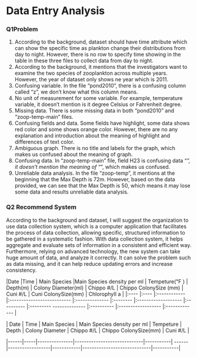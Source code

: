 
# **Data Entry Analysis** 
### **Q1Problem**
1. According to the background, dataset should have time attribute which can show the specific time as plankton change their distributions from day to night. However, there is no row to specify time showing in the table in these three files to collect data from day to night.
2. According to the background, it mentions that the investigators want to examine the two species of zooplankton across multiple years. However, the year of dataset only shows ne year which is 2011.
3. Confusing variable. In the file “pond2010”, there is a confusing column called “z”, we don’t know what this column means.
4. No unit of measurement for some variable. For example, temperature variable, it doesn’t mention is it degree Celsius or Fahrenheit degree.
5. Missing data. There is some missing data in both “pond2010” and “zoop-temp-main” files.
6. Confusing fields and data. Some fields have highlight, some data shows red color and some shows orange color. However, there are no any explanation and introduction about the meaning of highlight and differences of text color.
7. Ambiguous graph. There is no title and labels for the graph, which makes us confused about the meaning of graph.
8. Confusing data. In “zoop-temp-main” file, field H23 is confusing data “*”, it doesn’t mention the meaning of “*”, which makes us confused.  
9. Unreliable data analysis. In the file “zoop-temp”, it mentions at the beginning that the Max Depth is 72m. However, based on the data provided, we can see that the Max Depth is 50, which means it may lose some data and results unreliable data analysis. 

### **Q2 Recommend System**
According to the background and dataset, I will suggest the organization to use data collection system, which is a computer application that facilitates the process of data collection, allowing specific, structured information to be gathered in a systematic fashion. With data collection system, it helps aggregate and evaluate sets of information in a consistent and efficient way. Furthermore, relying on advanced technology, the new system can take huge amount of data, and analyze it correctly. It can solve the problem such as data missing, and it can help reduce updating errors and increase consistency. 

 |Date |Time | Main Species |Main Species density per ml | Tempeture(℉ ) | Depth(m) | Colony Diameter(ml) | Chippo #/L | Chippo ColonySize (mm) | Cuni #/L | Cuni ColonySize(mm) | ChlorophyII a | 
 |:---- |:---- |:------------ |:-------------------------- |:-------------- |:-------- |:------------------- |:---------- |:---------
 -------------- |:---------- |:------------------ |:------------- |
 
| Date | Time | Main Species | Main Species density per ml | Tempeture | Depth | Colony Diameter  | Chippo #/L | Chippo ColonySize(mm)  | Cuni #/L   |

|------|-----|---------------|-----------------------------|-----------| ------|------------------|------------|-----------------------------|-----------|
